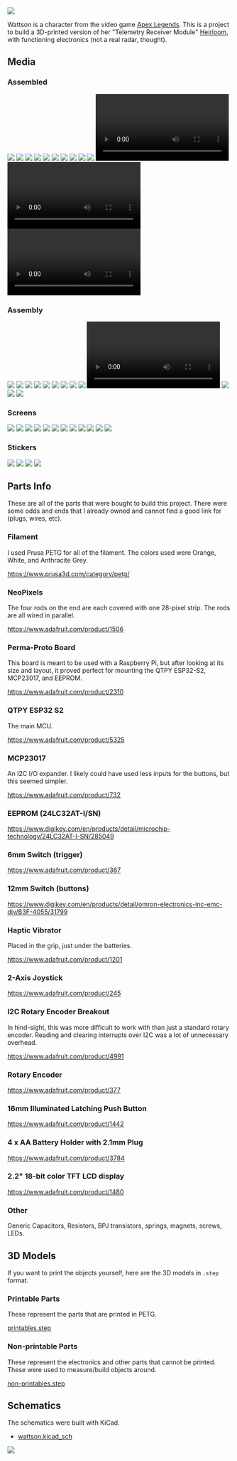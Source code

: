 <!--
title: Watson Heirloom
description: A project to build a 3D-printed "Telemetry Receiver Module" for the Apex Legends character "Watson".
active: true
slug: watson-heirloom
tags: arduino, esp32, esp32-s2, Espressif, 3D-printing, graphics
date: 03/15/2024
-->

<img src="/assets/watson-heirloom/wattson-heirloom.jpg" className="w-full mb-6" />

Wattson is a character from the video game [Apex Legends](https://www.ea.com/games/apex-legends). This is a project to build a 3D-printed version of her "Telemetry Receiver Module" [Heirloom](https://apexlegends.fandom.com/wiki/Heirloom), with functioning electronics (not a real radar, thought).

## Media

### Assembled

<img src="/assets/watson-heirloom/media/angles/Side Back.jpeg" class="w-full mb-6" />
<img src="/assets/watson-heirloom/media/angles/Side Front.jpeg" class="w-full mb-6" />
<img src="/assets/watson-heirloom/media/angles/Back.jpeg" class="w-full mb-6" />
<img src="/assets/watson-heirloom/media/angles/Handle.jpeg" class="w-full mb-6" />
<img src="/assets/watson-heirloom/media/angles/In-hand Left.jpeg" class="w-full mb-6" />
<img src="/assets/watson-heirloom/media/angles/In-hand Right.jpeg" class="w-full mb-6" />
<img src="/assets/watson-heirloom/media/angles/In-hand.jpeg" class="w-full mb-6" />
<img src="/assets/watson-heirloom/media/angles/Left.jpeg" class="w-full mb-6" />
<img src="/assets/watson-heirloom/media/angles/Right.jpeg" class="w-full mb-6" />
<img src="/assets/watson-heirloom/media/angles/Top.jpeg" class="w-full mb-6" />
<video controls="controls" class="w-full mb-6" name="">
  <source src="/assets/watson-heirloom/media/videos/Radar Screen.MOV">
</video>
<video controls="controls" class="w-full mb-6" name="">
  <source src="/assets/watson-heirloom/media/videos/Rainbow Lights.MOV">
</video>
<video controls="controls" class="w-full mb-6" name="">
  <source src="/assets/watson-heirloom/media/videos/Trigger.MOV">
</video>

### Assembly

<img src="/assets/watson-heirloom/media/assembly/all-parts.jpeg" class="w-full mb-6" />
<img src="/assets/watson-heirloom/media/assembly/dev-board.jpeg" class="w-full mb-6" />
<img src="/assets/watson-heirloom/media/assembly/inside-1.jpeg" class="w-full mb-6" />
<img src="/assets/watson-heirloom/media/assembly/inside-2.jpeg" class="w-full mb-6" />
<img src="/assets/watson-heirloom/media/assembly/inside-3.jpeg" class="w-full mb-6" />
<img src="/assets/watson-heirloom/media/assembly/inside-4.jpeg" class="w-full mb-6" />
<img src="/assets/watson-heirloom/media/assembly/inside-trigger.jpeg" class="w-full mb-6" />
<img src="/assets/watson-heirloom/media/assembly/light-rods-assembled.jpeg" class="w-full mb-6" />
<img src="/assets/watson-heirloom/media/assembly/light-rods-soldered.jpeg" class="w-full mb-6" />
<video controls="controls" class="w-full mb-6" name="Light Rods Assembly">
  <source src="/assets/watson-heirloom/media/assembly/light-rods.mov">
</video>
<img src="/assets/watson-heirloom/media/assembly/plugged-in.jpeg" class="w-full mb-6" />
<img src="/assets/watson-heirloom/media/assembly/soldered-mcu.jpeg" class="w-full mb-6" />
<img src="/assets/watson-heirloom/media/assembly/wired.jpeg" class="w-full mb-6" />

### Screens

<img src="/assets/watson-heirloom/media/screens/Menu.jpeg" class="w-full mb-6" />
<img src="/assets/watson-heirloom/media/screens/Radar.jpeg" class="w-full mb-6" />
<img src="/assets/watson-heirloom/media/screens/Lights.jpeg" class="w-full mb-6" />
<img src="/assets/watson-heirloom/media/screens/Lights > Mode.jpeg" class="w-full mb-6" />
<img src="/assets/watson-heirloom/media/screens/Lights > Brightness.jpeg" class="w-full mb-6" />
<img src="/assets/watson-heirloom/media/screens/Lights > Speed.jpeg" class="w-full mb-6" />
<img src="/assets/watson-heirloom/media/screens/Lights > Direction.jpeg" class="w-full mb-6" />
<img src="/assets/watson-heirloom/media/screens/Settings.jpeg" class="w-full mb-6" />
<img src="/assets/watson-heirloom/media/screens/Settings > Theme Color.jpeg" class="w-full mb-6" />
<img src="/assets/watson-heirloom/media/screens/Settings > Overrid Plug.jpeg" class="w-full mb-6" />
<img src="/assets/watson-heirloom/media/screens/Settings > Override Trigger.jpeg" class="w-full mb-6" />
<img src="/assets/watson-heirloom/media/screens/Settings > Reset.jpeg" class="w-full mb-6" />

### Stickers

<img src="/assets/watson-heirloom/stickers/eye-of-the-storm.png" class="img-sm" />
<img src="/assets/watson-heirloom/stickers/nessi.png" class="img-sm" />
<img src="/assets/watson-heirloom/stickers/nikola-face.png" class="img-sm" />
<img src="/assets/watson-heirloom/stickers/nikola-sleeping.png" class="img-sm" />

## Parts Info

These are all of the parts that were bought to build this project. There were some odds and ends that I already owned and cannot find a good link for (plugs, wires, etc).

### Filament

I used Prusa PETG for all of the filament. The colors used were Orange, White, and Anthracite Grey.

https://www.prusa3d.com/category/petg/

### NeoPixels

The four rods on the end are each covered with one 28-pixel strip. The rods are all wired in parallel.

https://www.adafruit.com/product/1506

### Perma-Proto Board

This board is meant to be used with a Raspberry Pi, but after looking at its size and layout, it proved perfect for mounting the QTPY ESP32-S2, MCP23017, and EEPROM.

https://www.adafruit.com/product/2310

### QTPY ESP32 S2

The main MCU.

https://www.adafruit.com/product/5325

### MCP23017

An I2C I/O expander. I likely could have used less inputs for the buttons, but this seemed simpler.

https://www.adafruit.com/product/732

### EEPROM (24LC32AT-I/SN)

https://www.digikey.com/en/products/detail/microchip-technology/24LC32AT-I-SN/285049

### 6mm Switch (trigger)

https://www.adafruit.com/product/367

### 12mm Switch (buttons)

https://www.digikey.com/en/products/detail/omron-electronics-inc-emc-div/B3F-4055/31799

### Haptic Vibrator

Placed in the grip, just under the batteries.

https://www.adafruit.com/product/1201

### 2-Axis Joystick

https://www.adafruit.com/product/245

### I2C Rotary Encoder Breakout

In hind-sight, this was more difficult to work with than just a standard rotary encoder. Reading and clearing interrupts over I2C was a lot of unnecessary overhead.

https://www.adafruit.com/product/4991

### Rotary Encoder

https://www.adafruit.com/product/377

### 16mm Illuminated Latching Push Button

https://www.adafruit.com/product/1442

### 4 x AA Battery Holder with 2.1mm Plug

https://www.adafruit.com/product/3784

### 2.2" 18-bit color TFT LCD display

https://www.adafruit.com/product/1480

### Other

Generic Capacitors, Resistors, BPJ transistors, springs, magnets, screws, LEDs.

## 3D Models

If you want to print the objects yourself, here are the 3D models in `.step` format.

### Printable Parts

These represent the parts that are printed in PETG.

[printables.step](/assets/watson-heirloom/models/printables.step)

### Non-printable Parts

These represent the electronics and other parts that cannot be printed. These were used to measure/build objects around.

[non-printables.step](/assets/watson-heirloom/models/non-printables.step)

## Schematics

The schematics were built with KiCad.

- [wattson.kicad_sch](/assets/watson-heirloom/KiCad/wattson.kicad_sch)

<img src="/assets/watson-heirloom/KiCad/schema.png" className="w-full mb-6" />
